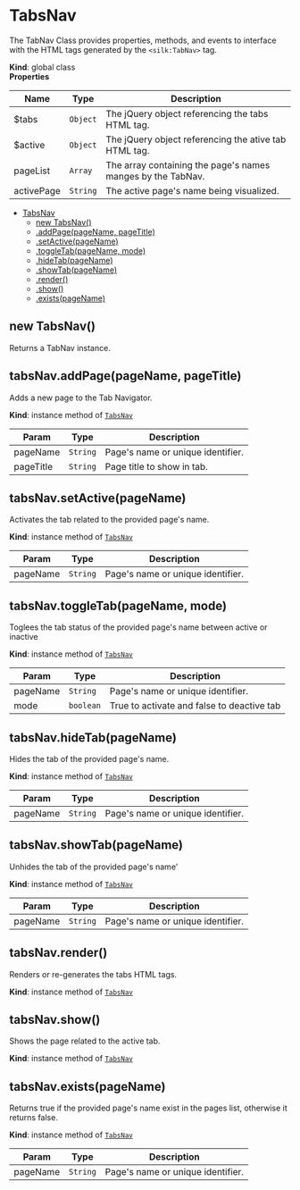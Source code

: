# TabsNav
The TabNav Class provides properties, methods, and events to interface with the HTML tags generated by the ```<silk:TabNav>``` tag.

**Kind**: global class  
**Properties**

| Name | Type | Description |
| --- | --- | --- |
| $tabs | <code>Object</code> | The jQuery object referencing the tabs HTML tag. |
| $active | <code>Object</code> | The jQuery object referencing the ative tab HTML tag. |
| pageList | <code>Array</code> | The array containing the page's names manges by the TabNav. |
| activePage | <code>String</code> | The active page's name being visualized. |


* [TabsNav](#TabsNav)
    * [new TabsNav()](#new_TabsNav_new)
    * [.addPage(pageName, pageTitle)](#TabsNav+addPage)
    * [.setActive(pageName)](#TabsNav+setActive)
    * [.toggleTab(pageName, mode)](#TabsNav+toggleTab)
    * [.hideTab(pageName)](#TabsNav+hideTab)
    * [.showTab(pageName)](#TabsNav+showTab)
    * [.render()](#TabsNav+render)
    * [.show()](#TabsNav+show)
    * [.exists(pageName)](#TabsNav+exists)

<a name="new_TabsNav_new"></a>

## new TabsNav()
Returns a TabNav instance.

<a name="TabsNav+addPage"></a>

## tabsNav.addPage(pageName, pageTitle)
Adds a new page to the Tab Navigator.

**Kind**: instance method of [<code>TabsNav</code>](#TabsNav)  

| Param | Type | Description |
| --- | --- | --- |
| pageName | <code>String</code> | Page's name or unique identifier. |
| pageTitle | <code>String</code> | Page title to show in tab. |

<a name="TabsNav+setActive"></a>

## tabsNav.setActive(pageName)
Activates the tab related to the provided page's name.

**Kind**: instance method of [<code>TabsNav</code>](#TabsNav)  

| Param | Type | Description |
| --- | --- | --- |
| pageName | <code>String</code> | Page's name or unique identifier. |

<a name="TabsNav+toggleTab"></a>

## tabsNav.toggleTab(pageName, mode)
Toglees the tab status of the provided page's name between active or inactive

**Kind**: instance method of [<code>TabsNav</code>](#TabsNav)  

| Param | Type | Description |
| --- | --- | --- |
| pageName | <code>String</code> | Page's name or unique identifier. |
| mode | <code>boolean</code> | True to  activate and false to deactive tab |

<a name="TabsNav+hideTab"></a>

## tabsNav.hideTab(pageName)
Hides the tab of the provided page's name.

**Kind**: instance method of [<code>TabsNav</code>](#TabsNav)  

| Param | Type | Description |
| --- | --- | --- |
| pageName | <code>String</code> | Page's name or unique identifier. |

<a name="TabsNav+showTab"></a>

## tabsNav.showTab(pageName)
Unhides the tab of the provided page's name'

**Kind**: instance method of [<code>TabsNav</code>](#TabsNav)  

| Param | Type | Description |
| --- | --- | --- |
| pageName | <code>String</code> | Page's name or unique identifier. |

<a name="TabsNav+render"></a>

## tabsNav.render()
Renders or re-generates the tabs HTML tags.

**Kind**: instance method of [<code>TabsNav</code>](#TabsNav)  
<a name="TabsNav+show"></a>

## tabsNav.show()
Shows the page related to the active tab.

**Kind**: instance method of [<code>TabsNav</code>](#TabsNav)  
<a name="TabsNav+exists"></a>

## tabsNav.exists(pageName)
Returns true if the provided page's name exist in the pages list, otherwise it returns false.

**Kind**: instance method of [<code>TabsNav</code>](#TabsNav)  

| Param | Type | Description |
| --- | --- | --- |
| pageName | <code>String</code> | Page's name or unique identifier. |

